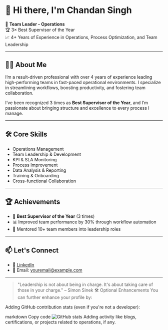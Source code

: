 # 👋 Hi there, I'm Chandan Singh

🎯 **Team Leader - Operations**  
🏆 3× Best Supervisor of the Year  
📈 4+ Years of Experience in Operations, Process Optimization, and Team Leadership

---

## 👨‍💼 About Me

I’m a result-driven professional with over 4 years of experience leading high-performing teams in fast-paced operational environments. I specialize in streamlining workflows, boosting productivity, and fostering team collaboration.

I’ve been recognized 3 times as **Best Supervisor of the Year**, and I’m passionate about bringing structure and excellence to every process I manage.

---

## 🛠️ Core Skills

- Operations Management  
- Team Leadership & Development  
- KPI & SLA Monitoring  
- Process Improvement  
- Data Analysis & Reporting  
- Training & Onboarding  
- Cross-functional Collaboration

---

## 🏆 Achievements

- 🥇 **Best Supervisor of the Year** (3 times)
- 📊 Improved team performance by 30% through workflow automation
- 🤝 Mentored 10+ team members into leadership roles

---

## 📫 Let's Connect

- 🔗 [LinkedIn](https://www.linkedin.com/in/yourprofile)  
- 📧 Email: youremail@example.com

---

> "Leadership is not about being in charge. It's about taking care of those in your charge." – Simon Sinek
🛠️ Optional Enhancements
You can further enhance your profile by:

Adding GitHub contribution stats (even if you're not a developer):

markdown
Copy code
![GitHub stats](https://github-readme-stats.vercel.app/api?username=your-username&show_icons=true&theme=default)
Adding activity like blogs, certifications, or projects related to operations, if any.

